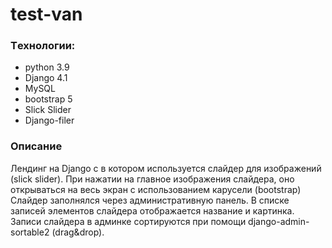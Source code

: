 # test-van

### Tехнологии:
- python 3.9
- Django 4.1
- MySQL
- bootstrap 5
- Slick Slider
- Django-filer

### Описание
Лендинг на Django с в котором используется слайдер для изображений (slick slider).
При нажатии на главное изображения слайдера, оно открываться на весь экран с использованием карусели (bootstrap)
Слайдер заполнялся через административную панель.
В списке записей элементов слайдера отображается название и картинка.
Записи слайдера в админке сортируются при помощи django-admin-sortable2 (drag&drop).